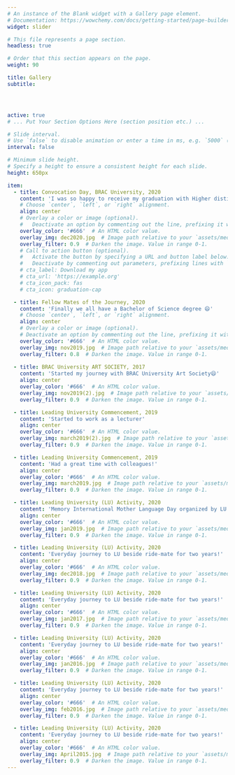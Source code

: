```yaml
---
# An instance of the Blank widget with a Gallery page element.
# Documentation: https://wowchemy.com/docs/getting-started/page-builder/
widget: slider

# This file represents a page section.
headless: true

# Order that this section appears on the page.
weight: 90

title: Gallery
subtitle:




active: true
# ... Put Your Section Options Here (section position etc.) ...

# Slide interval.
# Use `false` to disable animation or enter a time in ms, e.g. `5000` (5s).
interval: false

# Minimum slide height.
# Specify a height to ensure a consistent height for each slide.
height: 650px

item:
  - title: Convocation Day, BRAC University, 2020
    content: 'I was so happy to receive my graduation with Higher distinction 😄'
    # Choose `center`, `left`, or `right` alignment.
    align: center
    # Overlay a color or image (optional).
    #   Deactivate an option by commenting out the line, prefixing it with `#`.
    overlay_color: '#666'  # An HTML color value.
    overlay_img: dec2020.jpg  # Image path relative to your `assets/media/` folder
    overlay_filter: 0.9  # Darken the image. Value in range 0-1.
    # Call to action button (optional).
    #   Activate the button by specifying a URL and button label below.
    #   Deactivate by commenting out parameters, prefixing lines with `#`.
    # cta_label: Download my app
    # cta_url: 'https://example.org'
    # cta_icon_pack: fas
    # cta_icon: graduation-cap

  - title: Fellow Mates of the Journey, 2020
    content: 'Finally we all have a Bachelor of Science degree 😄'
    # Choose `center`, `left`, or `right` alignment.
    align: center
    # Overlay a color or image (optional).
    # Deactivate an option by commenting out the line, prefixing it with `#`.
    overlay_color: '#666'  # An HTML color value.
    overlay_img: nov2019.jpg  # Image path relative to your `assets/media/` folder
    overlay_filter: 0.8  # Darken the image. Value in range 0-1.
    
  - title: BRAC University ART SOCIETY, 2017
    content: 'Started my journey with BRAC University Art Society😄'
    align: center
    overlay_color: '#666'  # An HTML color value.
    overlay_img: nov2019(2).jpg  # Image path relative to your `assets/media/` folder
    overlay_filter: 0.9  # Darken the image. Value in range 0-1.

  - title: Leading University Commencement, 2019
    content: 'Started to work as a lecturer'
    align: center
    overlay_color: '#666'  # An HTML color value.
    overlay_img: march2019(2).jpg  # Image path relative to your `assets/media/` folder
    overlay_filter: 0.9  # Darken the image. Value in range 0-1.

  - title: Leading University Commencement, 2019
    content: 'Had a great time with colleagues!'
    align: center
    overlay_color: '#666'  # An HTML color value.
    overlay_img: march2019.jpg  # Image path relative to your `assets/media/` folder
    overlay_filter: 0.9  # Darken the image. Value in range 0-1.

  - title: Leading University (LU) Activity, 2020
    content: 'Memory International Mother Language Day organized by LU!'
    align: center
    overlay_color: '#666'  # An HTML color value.
    overlay_img: jan2019.jpg  # Image path relative to your `assets/media/` folder
    overlay_filter: 0.9  # Darken the image. Value in range 0-1.

  - title: Leading University (LU) Activity, 2020
    content: 'Everyday journey to LU beside ride-mate for two years!'
    align: center
    overlay_color: '#666'  # An HTML color value.
    overlay_img: dec2018.jpg  # Image path relative to your `assets/media/` folder
    overlay_filter: 0.9  # Darken the image. Value in range 0-1.

  - title: Leading University (LU) Activity, 2020
    content: 'Everyday journey to LU beside ride-mate for two years!'
    align: center
    overlay_color: '#666'  # An HTML color value.
    overlay_img: jan2017.jpg  # Image path relative to your `assets/media/` folder
    overlay_filter: 0.9  # Darken the image. Value in range 0-1.

  - title: Leading University (LU) Activity, 2020
    content: 'Everyday journey to LU beside ride-mate for two years!'
    align: center
    overlay_color: '#666'  # An HTML color value.
    overlay_img: jan2016.jpg  # Image path relative to your `assets/media/` folder
    overlay_filter: 0.9  # Darken the image. Value in range 0-1.

  - title: Leading University (LU) Activity, 2020
    content: 'Everyday journey to LU beside ride-mate for two years!'
    align: center
    overlay_color: '#666'  # An HTML color value.
    overlay_img: feb2016.jpg  # Image path relative to your `assets/media/` folder
    overlay_filter: 0.9  # Darken the image. Value in range 0-1.

  - title: Leading University (LU) Activity, 2020
    content: 'Everyday journey to LU beside ride-mate for two years!'
    align: center
    overlay_color: '#666'  # An HTML color value.
    overlay_img: April2015.jpg  # Image path relative to your `assets/media/` folder
    overlay_filter: 0.9  # Darken the image. Value in range 0-1.
---
```


<!-- {{< gallery >}} --> 
